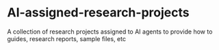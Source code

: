 # AI-assigned-research-projects
A collection of research projects assigned to AI agents to provide how to guides, research reports, sample files, etc
